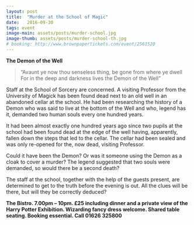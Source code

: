 ```yaml
---
layout: post
title:  "Murder at the School of Magic"
date:   2016-09-30
tags: event
image-main: assets/posts/murder-school.jpg
image-thumb: assets/posts/murder-school-th.jpg
# booking: http://www.brownpapertickets.com/event/2561520
---
```


**The Demon of the Well**

> “Avaunt ye now thou senseless thing, be gone from where ye dwell
For in the deep and darkness lives the Demon of the Well”

Staff at the School of Sorcery are concerned. A visiting Professor from the University of Magick has been found dead next to an old well in an abandoned cellar at the school. He had been researching the history of a Demon who was said to live at the bottom of the Well and who, legend has it, demanded two human souls every one hundred years.

It had been almost exactly one hundred years ago since two pupils at the school had been found dead at the edge of the well having, apparently, fallen down the steps that led to the cellar. The cellar had been sealed and was only re-opened for the, now dead, visiting Professor.

Could it have been the Demon? Or was it someone using the Demon as a cloak to cover a murder? The legend suggested that two souls were demanded, so would there be a second death?

The staff at the school, together with the help of the guests present, are determined to get to the truth before the evening is out. All the clues will be there, but will they be correctly deduced?

**The Bistro. 7.00pm – 10pm. £25 including dinner and a private view of the Harry Potter Exhibition. Wizarding fancy dress welcome. Shared table seating. Booking essential. Call 01626 325800**
